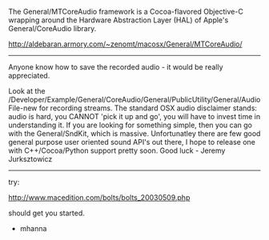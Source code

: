 The General/MTCoreAudio framework is a Cocoa-flavored Objective-C wrapping around the Hardware Abstraction Layer (HAL) of Apple's General/CoreAudio library.

http://aldebaran.armory.com/~zenomt/macosx/General/MTCoreAudio/

----

Anyone know how to save the recorded audio - it would be really appreciated.

Look at the /Developer/Example/General/CoreAudio/General/PublicUtility/General/AudioFile-new for recording streams. The standard OSX audio disclaimer stands: audio is hard, you CANNOT 'pick it up and go', you will have to invest time in understanding it. If you are looking for something simple, then you can go with the General/SndKit, which is massive. Unfortunatley there are few good general purpose user oriented sound API's out there, I hope to release one with C++/Cocoa/Python support pretty soon.
Good luck - Jeremy Jurksztowicz

----

try:

http://www.macedition.com/bolts/bolts_20030509.php

should get you started.

- mhanna